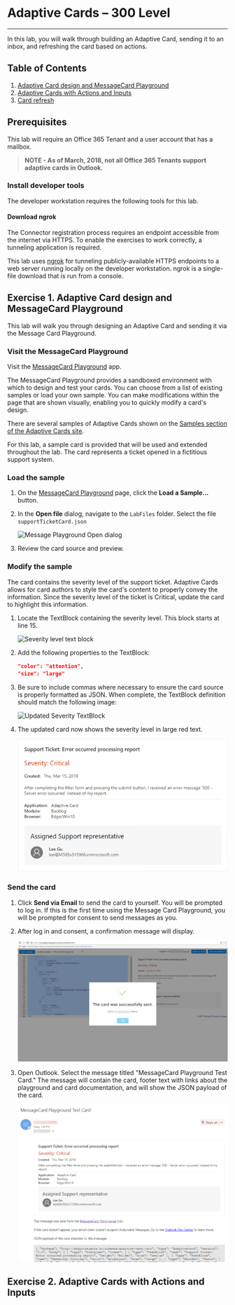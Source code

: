 # Adaptive Cards – 300 Level

----------------
In this lab, you will walk through building an Adaptive Card, sending it to an inbox, and refreshing the card based on actions.

## Table of Contents

1. [Adaptive Card design and MessageCard Playground](#messagecardplayground)
2. [Adaptive Cards with Actions and Inputs](#actionsinputs)
3. [Card refresh](#cardrefresh)

## Prerequisites

This lab will require an Office 365 Tenant and a user account that has a mailbox.

> **NOTE - As of March, 2018, not all Office 365 Tenants support adaptive cards in Outlook.**

### Install developer tools

The developer workstation requires the following tools for this lab.

#### Download ngrok

The Connector registration process requires an endpoint accessible from the internet via HTTPS. To enable the exercises to work correctly, a tunneling application is required.

This lab uses [ngrok](https://ngrok.com) for tunneling publicly-available HTTPS endpoints to a web server running locally on the developer workstation. ngrok is a single-file download that is run from a console.

<a name="messagecardplayground"></a>

## Exercise 1. Adaptive Card design and MessageCard Playground

This lab will walk you through designing an Adaptive Card and sending it via the Message Card Playground.

### Visit the MessageCard Playground

Visit the [MessageCard Playground](https://messagecardplayground.azurewebsites.net/) app.

The MessageCard Playground provides a sandboxed environment with which to design and test your cards. You can choose from a list of existing samples or load your own sample. You can make modifications within the page that are shown visually, enabling you to quickly modify a card's design.

There are several samples of Adaptive Cards shown on the [Samples section of the Adaptive Cards site](http://adaptivecards.io/samples/).

For this lab, a sample card is provided that will be used and extended throughout the lab. The card represents a ticket opened in a fictitious support system.

### Load the sample

1. On the [MessageCard Playground](https://messagecardplayground.azurewebsites.net/) page, click the **Load a Sample...** button.
2. In the **Open file** dialog, navigate to the `LabFiles` folder. Select the file `supportTicketCard.json`

    ![Message Playground Open dialog](../../Images/LabPlaygroundOpen.png)

3. Review the card source and preview.

### Modify the sample

The card contains the severity level of the support ticket. Adaptive Cards allows for card authors to style the card's content to properly convey the information. Since the severity level of the ticket is Critical, update the card to highlight this information.

1. Locate the TextBlock containing the severity level. This block starts at line 15.

    ![Severity level text block](SeverityLevelTextBlock.png)

2. Add the following properties to the TextBlock:

    ```json
    "color": "attention",
    "size": "large"
    ```

3. Be sure to include commas where necessary to ensure the card source is properly formatted as JSON. When complete, the TextBlock definition should match the following image:

    ![Updated Severity TextBlock](UpdatedSeverityTextBlock.png)

4. The updated card now shows the severity level in large red text.

    ![Support Ticket Card preview](Images/SupportTicketCardPreview.png)

### Send the card

1. Click **Send via Email** to send the card to yourself. You will be prompted to log in. If this is the first time using the Message Card Playground, you will be prompted for consent to send messages as you.

2. After log in and consent, a confirmation message will display.

    ![Send Confirmation](Images/SendConfirmation.png)

3. Open Outlook. Select the message titled "MessageCard Playground Test Card." The message will contain the card, footer text with links about the playground and card documentation, and will show the JSON payload of the card.

    ![Adaptive Card in Outlook](Images/AdaptiveCardInOutlook.png)

<a name="actionsinputs"></a>

## Exercise 2. Adaptive Cards with Actions and Inputs

